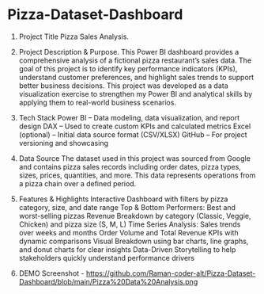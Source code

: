 # Pizza-Dataset-Dashboard
1. Project Title
Pizza Sales Analysis.

2. Project Description & Purpose.
This Power BI dashboard provides a comprehensive analysis of a fictional pizza restaurant’s sales data. The goal of this project is to identify key performance indicators (KPIs), understand customer preferences, and highlight sales trends to support better business decisions. This project was developed as a data visualization exercise to strengthen my Power BI and analytical skills by applying them to real-world business scenarios.

3. Tech Stack
Power BI – Data modeling, data visualization, and report design
DAX – Used to create custom KPIs and calculated metrics
Excel (optional) – Initial data source format (CSV/XLSX)
GitHub – For project versioning and showcasing

4. Data Source
The dataset used in this project was sourced from Google and contains pizza sales records including order dates, pizza types, sizes, prices, quantities, and more. This data represents operations from a pizza chain over a defined period.

5. Features & Highlights
Interactive Dashboard with filters by pizza category, size, and date range
Top & Bottom Performers: Best and worst-selling pizzas
Revenue Breakdown by category (Classic, Veggie, Chicken) and pizza size (S, M, L)
Time Series Analysis: Sales trends over weeks and months
Order Volume and Total Revenue KPIs with dynamic comparisons
Visual Breakdown using bar charts, line graphs, and donut charts for clear insights
Data-Driven Storytelling to help stakeholders quickly understand performance drivers

6. DEMO Screenshot - https://github.com/Raman-coder-alt/Pizza-Dataset-Dashboard/blob/main/Pizza%20Data%20Analysis.png

